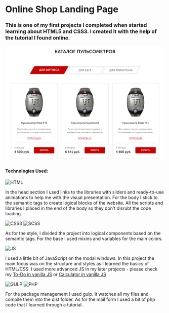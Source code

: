 # Online Shop Landing Page

### This is one of my first projects I completed when started learning about HTML5 and CSS3. I created it with the help of the tutorial I found online. 

![img](pulse.png)

#### Technologies Used:
![HTML](https://img.shields.io/badge/-HTML5-red)

In the head section I used links to the libraries with sliders and ready-to-use animations to help me with the visual presentation.
For the body I stick to the semantic tags to create logical blocks of the website. All the scripts and libraries I placed in the end of the body so they don't disrubt the code loading.

![CSS3](https://img.shields.io/badge/-CSS3-blue) ![SCSS](https://img.shields.io/badge/-SCSS-pink)

As for the style, I divided the project into logical components based on the semantic tags. For the base I used mixins and variables for the main colors.

![JS](https://img.shields.io/badge/-JAVASCRIPT-yellow)

I used a little bit of JavaScript on the modal windows. In this project the main focus was on the structure and styles as I learned the basics of HTML/CSS. I used more advanced JS in my later projects - please check my [To-Do in vanilla JS](https://github.com/irinamiheeva13/ToDoVanilla) or [Calculator in vanilla JS](https://github.com/irinamiheeva13/CalculatorVanilla)

![GULP](https://img.shields.io/badge/-GULP-lightgrey) ![PHP](https://img.shields.io/badge/-PHP-grey)

For the package management I used gulp. It watches all my files and compile them into the dist folder. 
As for the mail form I used a bit of php code that I learned through a tutorial. 



